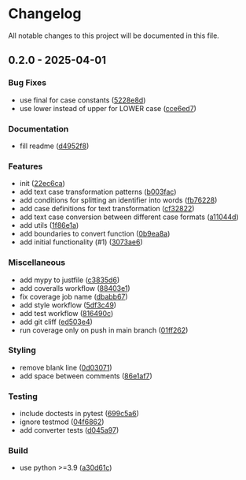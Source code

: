 # Changelog

All notable changes to this project will be documented in this file.

## 0.2.0 - 2025-04-01

### Bug Fixes

- use final for case constants ([5228e8d](5228e8dda4bb4a503791b1206adc54c2664d39c2))
- use lower instead of upper for LOWER case ([cce6ed7](cce6ed7371976e762ddf3adfe7d176635910df7f))

### Documentation

- fill readme ([d4952f8](d4952f8fa58d7f5f6d8f60683ca4db108682ef78))

### Features

- init ([22ec6ca](22ec6ca462445c19b8de9a3e378905d4be7ca94a))
- add text case transformation patterns ([b003fac](b003fac291a21dae0ca19688cb0fa2ea23aceb7b))
- add conditions for splitting an identifier into words ([fb76228](fb762289d34080cf9bd380c66330598a428dcc9d))
- add case definitions for text transformation ([cf32822](cf328225c81a1ab03962cb7222a6312f1d948ffa))
- add text case conversion between different case formats ([a11044d](a11044d2545e4af41bca6a7d19b48302f3f8bfca))
- add utils ([1f86e1a](1f86e1a0d18936a8ec3dbd81113a4dd3d3314c4f))
- add boundaries to convert function ([0b9ea8a](0b9ea8ab20fe2f4419a13f18d68d8a9464e53da3))
- add initial functionality (#1) ([3073ae6](3073ae63db2b50f0e673af851f2bb2b6b5f34942))

### Miscellaneous

- add mypy to justfile ([c3835d6](c3835d6d6b483dac749d690dfa56ad091e327b59))
- add coveralls workflow ([88403e1](88403e16311cc86bacdc2c3357e672a9d1216b4b))
- fix coverage job name ([dbabb67](dbabb67017d2a00e09d035e7c054ac26df0be80c))
- add style workflow ([5df3c49](5df3c4947c91da99d62cfc6770291e53cb725818))
- add test workflow ([816490c](816490c0e55bbd127b263de12fda4d497e49263c))
- add git cliff ([ed503e4](ed503e4a0a02a02d88cf7a6be02a564ca37a9ac9))
- run coverage only on push in main branch ([01ff262](01ff262ba6de29dfc4ae040fe6ad0360ad0faf29))

### Styling

- remove blank line ([0d03071](0d03071fe72092d9e59ff38b2e1ae72bba2b4328))
- add space between comments ([86e1af7](86e1af7365c506214e69adbc98844107148b5ec7))

### Testing

- include doctests in pytest ([699c5a6](699c5a6e21fcab62a22cff50c6790458727039a1))
- ignore testmod ([04f6862](04f68629afaecc402347a70f92edb4e82f1ffa4d))
- add converter tests ([d045a97](d045a974b9506256e1045fbf88199261f3fbd33c))

### Build

- use python >=3.9 ([a30d61c](a30d61c40cd246fad26f95a2659c9d70a1b31c43))

<!-- generated by git-cliff -->
